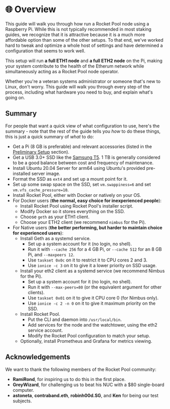 # :globe_with_meridians: Overview

This guide will walk you through how run a Rocket Pool node using a Raspberry Pi. While this is not typically recommended in most staking guides, we recognize that it is attractive because it is a much more affordable option than some of the other setups. To that end, we've worked hard to tweak and optimize a whole host of settings and have determined a configuration that seems to work well. 

This setup will run **a full ETH1 node** and **a full ETH2 node** on the Pi, making your system contribute to the health of the Etherum network while simultaneously acting as a Rocket Pool node operator.

Whether you're a veteran systems administrator or someone that's new to Linux, don't worry. This guide will walk you through every step of the process, including what hardware you need to buy, and explain what's going on.


## Summary

For people that want a quick view of what configuration to use, here's the summary - note that the rest of the guide tells you *how* to do these things, this is just a quick summary of *what* to do:

- Get a Pi (8 GB is preferable) and relevant accessories (listed in the [Preliminary Setup](pi/preliminary-setup.md) section).
- Get a USB 3.0+ SSD like the [Samsung T5](https://www.amazon.com/Samsung-T5-Portable-SSD-MU-PA1T0B/dp/B073H552FJ). 1 TB is generally considered to be a good balance between cost and frequency of maintenance.
- Install Ubuntu 20.04 Server for arm64 using Ubuntu's provided pre-installed server image.
- Format the SSD as `ext4` and set up a mount point for it.
- Set up some swap space on the SSD, set `vm.swappiness=6` and set `vm.vfs_cache_pressure=10`.
- Install Rocket Pool, either with Docker or natively on your OS.
- For Docker users (**the normal, easy choice for inexperienced people**):
  - Install Rocket Pool using Rocket Pool's installer script.
  - Modify Docker so it stores everything on the SSD.
  - Choose `geth` as your ETH1 client.
  - Choose your ETH2 client (we recommend `nimbus` for the Pi).
- For Native users (**the better performing, but harder to maintain choice for experienced users**):
  - Install Geth as a systemd service.
    - Set up a system account for it (no login, no shell).
    - Run it with `--cache 256` for a 4 GB Pi, or `--cache 512` for an 8 GB Pi, and `--maxpeers 12`.
    - Use `taskset 0x0c` on it to restrict it to CPU cores 2 and 3.
    - Use `ionice -c 3` on it to give it a lower priority on SSD usage.
  - Install your eth2 client as a systemd service (we recommend Nimbus for the Pi).
    - Set up a system account for it (no login, no shell).
    - Run it with `--max-peers=80` (or the equivalent argument for other clients).
    - Use `taskset 0x01` on it to give it CPU core 0 (for Nimbus only).
    - Use `ionice -c 2 -n 0` on it to give it maximum priority on the SSD.
  - Install Rocket Pool.
    - Put the CLI and daemon into `/usr/local/bin`.
    - Add services for the node and the watchtower, using the eth2 service account.
    - Modify the Rocket Pool configuration to match your setup.
  - Optionally, install Prometheus and Grafana for metrics viewing.


## Acknowledgements

We want to thank the following members of the Rocket Pool community:
- **RamiRond**, for inspiring us to do this in the first place.
- **GreyWizard**, for challenging us to beat his NUC with a $80 single-board computer.
- **astoneta**, **contraband.eth**, **robinh00d.SG**, and **Ken** for being our test subjects.